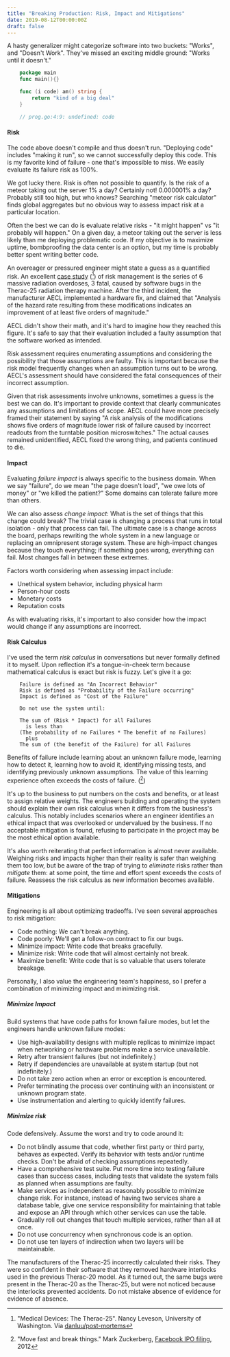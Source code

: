 ```yaml
---
title: "Breaking Production: Risk, Impact and Mitigations"
date: 2019-08-12T00:00:00Z
draft: false
---
```



A hasty generalizer might categorize software into two buckets: "Works", and "Doesn't Work". They've missed an exciting middle ground:
"Works until it doesn't."

```go
    package main
    func main(){}

    func (i code) am() string {
        return "kind of a big deal"
    }

    // prog.go:4:9: undefined: code
```

#### Risk

The code above doesn't compile and thus doesn't run. "Deploying code" includes "making it run", so we cannot successfully deploy this code.
This is my favorite kind of failure - one that's impossible to miss. We easily evaluate its failure risk as 100%.

We got lucky there. Risk is often not possible to quantify. Is the risk of a meteor taking out the server 1% a day? Certainly not! 0.000001%
a day? Probably still too high, but who knows? Searching "meteor risk calculator" finds global aggregates but no obvious way to assess
impact risk at a particular location.

Often the best we can do is evaluate relative risks - "it might happen" vs "it probably will happen." On a given day, a meteor taking out the
server is less likely than me deploying problematic code. If my objective is to maximize uptime, bombproofing the data center is an option,
but my time is probably better spent writing better code.

An overeager or pressured engineer might state a guess as a quantified risk. An excellent [case study](/misc/therac-25.pdf) ([^1]) of risk
management is the series of 6 massive radiation overdoses, 3 fatal, caused by software bugs in the Therac-25 radiation therapy machine.
After the third incident, the manufacturer AECL implemented a hardware fix, and claimed that "Analysis of the hazard rate resulting from
these modifications indicates an improvement of at least five orders of magnitude."

AECL didn't show their math, and it's hard to imagine how they reached this figure. It's safe to say that their evaluation included a faulty
assumption that the software worked as intended.

Risk assessment requires enumerating assumptions and considering the possibility that those assumptions are faulty. This is important
because the risk model frequently changes when an assumption turns out to be wrong. AECL's assessment should have considered the fatal
consequences of their incorrect assumption.

Given that risk assessments involve unknowns, sometimes a guess is the best we can do. It's important to provide context that clearly
communicates any assumptions and limitations of scope. AECL could have more precisely framed their statement by saying "A risk analysis of
the modifications shows five orders of magnitude lower risk of failure caused by incorrect readouts from the turntable position
microswitches." The actual causes remained unidentified, AECL fixed the wrong thing, and patients continued to die.

#### Impact

Evaluating _failure impact_ is always specific to the business domain. When we say "failure", do we mean "the page doesn't load", "we owe
lots of money" or "we killed the patient?" Some domains can tolerate failure more than others.

We can also assess _change impact_: What is the set of things that this change could break? The trivial case is changing a process that runs
in total isolation - only that process can fail. The ultimate case is a change across the board, perhaps rewriting the whole system in a new
language or replacing an omnipresent storage system. These are high-impact changes because they touch everything; if something goes wrong,
everything can fail. Most changes fall in between these extremes.

Factors worth considering when assessing impact include:

* Unethical system behavior, including physical harm
* Person-hour costs
* Monetary costs
* Reputation costs

As with evaluating risks, it's important to also consider how the impact would change if any assumptions are incorrect.

#### Risk Calculus

I've used the term _risk calculus_ in conversations but never formally defined it to myself. Upon reflection it's a tongue-in-cheek term because
mathematical calculus is exact but risk is fuzzy. Let's give it a go:

```
    Failure is defined as "An Incorrect Behavior"
    Risk is defined as "Probability of the Failure occurring"
    Impact is defined as "Cost of the Failure"

    Do not use the system until:

    The sum of (Risk * Impact) for all Failures
      is less than
    (The probability of no Failures * The benefit of no Failures)
      plus
    The sum of (the benefit of the Failure) for all Failures
```

Benefits of failure include learning about an unknown failure mode, learning how to detect it, learning how to avoid it, identifying missing
tests, and identifying previously unknown assumptions. The value of this learning experience often exceeds the costs of failure. ([^2])

It's up to the business to put numbers on the costs and benefits, or at least to assign relative weights. The engineers building and
operating the system should explain their own risk calculus when it differs from the business's calculus. This notably includes scenarios
where an engineer identifies an ethical impact that was overlooked or undervalued by the business. If no acceptable mitigation is found,
refusing to participate in the project may be the most ethical option available.

It's also worth reiterating that perfect information is almost never available. Weighing risks and impacts higher than their reality is
safer than weighing them too low, but be aware of the trap of trying to _eliminate_ risks rather than _mitigate_ them: at some point, the
time and effort spent exceeds the costs of failure. Reassess the risk calculus as new information becomes available.

#### Mitigations

Engineering is all about optimizing tradeoffs. I've seen several approaches to risk mitigation:

* Code nothing: We can't break anything.
* Code poorly: We'll get a follow-on contract to fix our bugs.
* Minimize impact: Write code that breaks gracefully.
* Minimize risk: Write code that will almost certainly not break.
* Maximize benefit: Write code that is so valuable that users tolerate breakage.

Personally, I also value the engineering team's happiness, so I prefer a combination of minimizing impact and minimizing risk.

##### Minimize Impact

Build systems that have code paths for known failure modes, but let the engineers handle unknown failure modes:

* Use high-availability designs with multiple replicas to minimize impact when networking or hardware problems make a service unavailable.
* Retry after transient failures (but not indefinitely.)
* Retry if dependencies are unavailable at system startup (but not indefinitely.)
* Do not take zero action when an error or exception is encountered.
* Prefer terminating the process over continuing with an inconsistent or unknown program state.
* Use instrumentation and alerting to quickly identify failures.

##### Minimize risk

Code defensively. Assume the worst and try to code around it:

* Do not blindly assume that code, whether first party or third party, behaves as expected. Verify its behavior with tests and/or runtime
  checks. Don't be afraid of checking assumptions repeatedly.
* Have a comprehensive test suite. Put more time into testing failure cases than success cases, including tests that validate the system
  fails as planned when assumptions are faulty.
* Make services as independent as reasonably possible to minimize change risk. For instance, instead of having two services share a database
  table, give one service responsibility for maintaining that table and expose an API through which other services can use the table.
* Gradually roll out changes that touch multiple services, rather than all at once.
* Do not use concurrency when synchronous code is an option.
* Do not use ten layers of indirection when two layers will be maintainable.

The manufacturers of the Therac-25 incorrectly calculated their risks. They were so confident in their software that they removed hardware
interlocks used in the previous Therac-20 model. As it turned out, the same bugs were present in the Therac-20 as the Therac-25, but were
not noticed because the interlocks prevented accidents. Do not mistake absence of evidence for evidence of absence.

[^1]: "Medical Devices: The Therac-25". Nancy Leveson, University of Washington. Via [danluu/post-mortems](https://github.com/danluu/post-mortems)
[^2]: "Move fast and break things." Mark Zuckerberg, [Facebook IPO filing](https://www.sec.gov/Archives/edgar/data/1326801/000119312512034517/d287954ds1.htm), 2012
